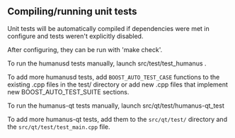 Compiling/running unit tests
------------------------------------

Unit tests will be automatically compiled if dependencies were met in configure
and tests weren't explicitly disabled.

After configuring, they can be run with 'make check'.

To run the humanusd tests manually, launch src/test/test_humanus .

To add more humanusd tests, add `BOOST_AUTO_TEST_CASE` functions to the existing
.cpp files in the test/ directory or add new .cpp files that
implement new BOOST_AUTO_TEST_SUITE sections.

To run the humanus-qt tests manually, launch src/qt/test/humanus-qt_test

To add more humanus-qt tests, add them to the `src/qt/test/` directory and
the `src/qt/test/test_main.cpp` file.
